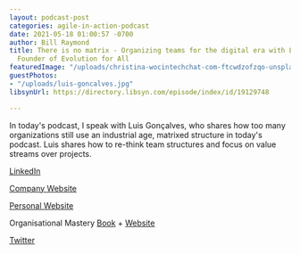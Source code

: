 ```yaml
---
layout: podcast-post
categories: agile-in-action-podcast
date: 2021-05-18 01:00:57 -0700
author: Bill Raymond
title: There is no matrix - Organizing teams for the digital era with Luis Gonçalves,
  Founder of Evolution for All
featuredImage: "/uploads/christina-wocintechchat-com-ftcwdzofzqo-unsplash.jpg"
guestPhotos:
- "/uploads/luis-goncalves.jpg"
libsynUrl: https://directory.libsyn.com/episode/index/id/19129748

---
```

In today's podcast, I speak with Luis Gonçalves, who shares how too many organizations still use an industrial age, matrixed structure in today's podcast. Luis shares how to re-think team structures and focus on value streams over projects.

[LinkedIn](linkedin.com/in/luismsg "LinkedIn")

[Company Website](evolution4all.com "Company Website")

[Personal Website](luis-goncalves.com "Personal Website")

Organisational Mastery [Book](https://www.amazon.com/Organisational-Mastery-development-blueprint-executive-ebook/dp/B07X8KYZ1K/ref=sr_1_1?dchild=1&keywords=organisational+mastery&qid=1621230592&sr=8-1 "Book") + [Website ](https://www.organisationalmastery.com/ "Website")

[Twitter](https://twitter.com/lgoncalves1979 "Twitter")